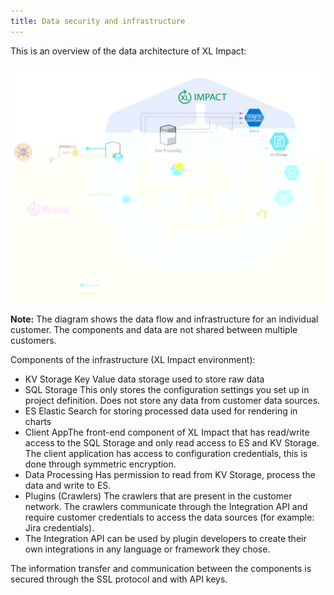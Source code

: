```yaml
---
title: Data security and infrastructure
---
```


This is an overview of the data architecture of XL Impact:

![image](../images/security-diagram-cloud-agnostic.jpg)

**Note:** The diagram shows the data flow and infrastructure for an individual customer. The components and data are not shared between multiple customers.

Components of the infrastructure (XL Impact environment):

* KV Storage Key Value data storage used to store raw data  
* SQL Storage This only stores the configuration settings you set up in project definition. Does not store any data from customer data sources.
* ES Elastic Search for storing processed data used for rendering in charts
* Client AppThe front-end component of XL Impact that has read/write access to the SQL Storage and only read access to ES and KV Storage. The client application has access to configuration credentials, this is done through symmetric encryption.
* Data Processing Has permission to read from KV Storage, process the data and write to ES.
* Plugins (Crawlers) The crawlers that are present in the customer network. The crawlers communicate through the Integration API and require customer credentials to access the data sources (for example: Jira credentials).
* The Integration API can be used by plugin developers to create their own integrations in any language or framework they chose.

The information transfer and communication between the components is secured through the SSL protocol and with API keys.
